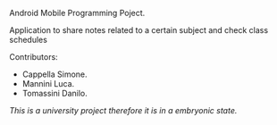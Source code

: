 Android Mobile Programming Poject.

Application to share notes related to a certain subject and check class schedules 

Contributors:

- Cappella Simone.
- Mannini Luca. 
- Tomassini Danilo.

*This is a university project therefore it is in a embryonic state.*
